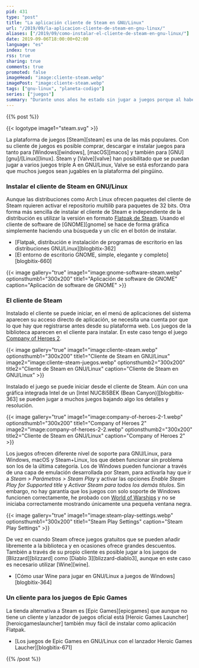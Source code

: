 ```yaml
---
pid: 431
type: "post"
title: "La aplicación cliente de Steam en GNU/Linux"
url: "/2019/09/la-aplicacion-cliente-de-steam-en-gnu-linux/"
aliases: ["/2019/09/como-instalar-el-cliente-de-steam-en-gnu-linux/"]
date: 2019-09-06T18:00:00+02:00
language: "es"
index: true
rss: true
sharing: true
comments: true
promoted: false
imageHead: "image:cliente-steam.webp"
imagePost: "image:cliente-steam.webp"
tags: ["gnu-linux", "planeta-codigo"]
series: ["juegos"]
summary: "Durante unos años he estado sin jugar a juegos porque al haberme pasado a GNU/Linux creía que no se podía al menos a los juegos comerciales actuales, en GNU/Linux hay algunos juegos que funcionan perfectamente como juegos retro con RetroArch, SuperTux, OpenTTD o Battle for Wesnoth en entre algunos de diversos géneros. Pero la realidad es que con Wine y el cliente de Steam son dos posibilidades para jugar a algunos perfectamente y tener un catálogo que no llega a la altura de Windows pero bastante amplio."
---
```


{{% post %}}

{{< logotype image1="steam.svg" >}}

La plataforma de juegos [Steam][steam] es una de las más populares. Con su cliente de juegos es posible comprar, descargar e instalar juegos para tanto para [Windows][windows], [macOS][macos] y también para [GNU][gnu]/[Linux][linux]. Steam y [Valve][valve] han posibilitado que se puedan jugar a varios juegos triple A en GNU/Linux, Valve se está esforzando para que muchos juegos sean jugables en la plataforma del pingüino.

### Instalar el cliente de Steam en GNU/Linux

Aunque las distribuciones como Arch Linux ofrecen paquetes del cliente de Steam rquieren activar el repositorio _multilib_ para paquetes de 32 bits. Otra forma más sencilla de instalar el cliente de Steam e independiente de la distribución es utilizar la versión en formato [Flatpak de Steam](https://flathub.org/apps/details/com.valvesoftware.Steam). Usando el cliente de software de [GNOME][gnome] se hace de forma gráfica simplemente haciendo una búsqueda y un clic en el botón de instalar.

* [Flatpak, distribución e instalación de programas de escritorio en las distribuciones GNU/Linux][blogbitix-362]
* [El entorno de escritorio GNOME, simple, elegante y completo][blogbitix-660]

{{< image
    gallery="true"
    image1="image:gnome-software-steam.webp" optionsthumb1="300x200" title1="Aplicación de software de GNOME"
    caption="Aplicación de software de GNOME" >}}

### El cliente de Steam

Instalado el cliente se puede iniciar, en el menú de aplicaciones del sistema aparecen su acceso directo de aplicación, se necesita una cuenta por que lo que hay que registrarse antes desde su plataforma web. Los juegos de la biblioteca aparecen en el cliente para instalar. En este caso tengo el juego [Company of Heroes 2](https://store.steampowered.com/app/231430/Company_of_Heroes_2/).

{{< image
    gallery="true"
    image1="image:cliente-steam.webp" optionsthumb1="300x200" title1="Cliente de Steam en GNU/Linux"
    image2="image:cliente-steam-juegos.webp" optionsthumb2="300x200" title2="Cliente de Steam en GNU/Linux"
    caption="Cliente de Steam en GNU/Linux" >}}

Instalado el juego se puede iniciar desde el cliente de Steam. Aún con una gráfica integrada Intel de un [Intel NUC8i5BEK (Bean Canyon)][blogbitix-363] se pueden jugar a muchos juegos bajando algo los detalles y resolución.

{{< image
    gallery="true"
    image1="image:company-of-heroes-2-1.webp" optionsthumb1="300x200" title1="Company of Heroes 2"
    image2="image:company-of-heroes-2-2.webp" optionsthumb2="300x200" title2="Cliente de Steam en GNU/Linux"
    caption="Company of Heroes 2" >}}

Los juegos ofrecen diferente nivel de soporte para GNU/Linux, para Windows, macOS y Steam+Linux, los que deben funcionar sin problema son los de la última categoría. Los de Windows pueden funcionar a través de una capa de emulación desarrollada por Steam, para activarla hay que ir a _Steam > Parámetros > Steam Play_ y activar las opciones _Enable Steam Play for Supported title_ y _Activar Steam para todos los demás títulos_. Sin embargo, no hay garantía que los juegos con solo soporte de Windows funcionen correctamente, he probado con [World of Warships](https://store.steampowered.com/app/552990/World_of_Warships/) y no se iniciaba correctamente mostrando únicamente una pequeña ventana negra.

{{< image
    gallery="true"
    image1="image:steam-play-settings.webp" optionsthumb1="300x200" title1="Steam Play Settings"
    caption="Steam Play Settings" >}}

De vez en cuando Steam ofrece juegos gratuitos que se pueden añadir libremente a la biblioteca y en ocasiones ofrece grandes descuentos. También a través de su propio cliente es posible jugar a los juegos de [Blizzard][blizzard] como [Diablo 3][blizzard-diablo3], aunque en este caso es necesario utilizar [Wine][wine].

* [Cómo usar Wine para jugar en GNU/Linux a juegos de Windows][blogbitix-364]

### Un cliente para los juegos de Epic Games

La tienda alternativa a Steam es [Epic Games][epicgames] que aunque no tiene un cliente y lanzador de juegos oficial está [Heroic Games Launcher][heroicgameslauncher] también muy fácil de instalar como aplicación Flatpak.

* [Los juegos de Epic Games en GNU/Linux con el lanzador Heroic Games Laucher][blogbitix-671]

{{% /post %}}
